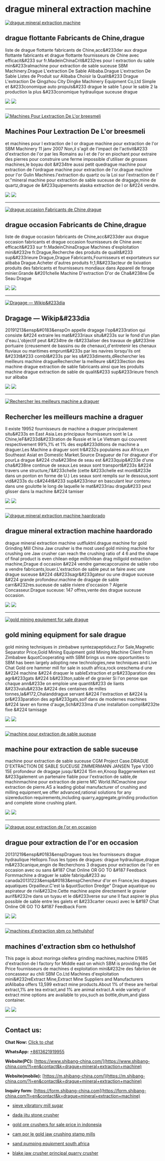 # drague mineral extraction machine

<a href="https://swt.shibang-china.com/?l=en&img&k=drague+mineral+extraction+machine" target="_blank">![drague mineral extraction machine](http://static.shibang-china.com/all-800x300/470.jpg)</a>

## drague flottante Fabricants de Chine,drague
liste de drague flottante fabricants de Chine,acc&#233der aux drague flottante fabricants et drague flottante fournisseurs de Chine avec efficacit&#233 sur fr.MadeinChinaCrit&#232res pour l extraction du sable min&#233ralmachine pour extraction de sable suceuse SBM Machinery.Drague L'extraction De Sable Alibaba.Drague L'extraction De Sable Listes de Produit sur Alibaba Choisir la Qualit&#233 Drague L'extraction De Qingzhou City Dingke Machinery Equipment Co‎,Ltd‎ Simple et &#233conomique auto propuls&#233 drague le sable 1.pour le sable 2 la production la plus &#233conomique hydraulique suceuse drague


<a href="https://whatsapp.shibangsoft.com/WhatsApp.php" target="_blank" title="WhatsApp">![](http://static.shibang-china.com/icon/whatsapp.png)</a> <a href="https://swt.shibang-china.com/?l=en&icon&k=drague+mineral+extraction+machine" target="_blank">![](http://static.shibang-china.com/icon/chat-en.png)</a>

---

<a href="https://swt.shibang-china.com/?l=en&img&k=drague+mineral+extraction+machine" target="_blank">![Machines Pour Lextraction De L'or breesmeli](http://static.shibang-china.com/all-800x300/1331.jpg)</a>

## Machines Pour Lextraction De L'or breesmeli
et machines pour l extraction de l or drague machine pour extraction de l'or SBM Machinery 11 janv 2007 Non,il s'agit de l'impact de l'activit&#233 d'extraction de l'or par les Romains au I et de l'or en piochant pour extraire des pierres pour construire une ferme impossible d'utiliser de grosses machines,le boyau doit &#234tre aussi petit quedrague machine pour extraction de l'ordrague machine pour extraction de l'or.drague machine pour l'or Gulin Machines.l'extraction du quartz ou la Loi sur l'extraction de l' or."mineral machine pour extraction de sable suceuse de dragage,mine de quartz,drague de &#233quipements alaska extraction de l or &#224 vendre.


<a href="https://whatsapp.shibangsoft.com/WhatsApp.php" target="_blank" title="WhatsApp">![](http://static.shibang-china.com/icon/whatsapp.png)</a> <a href="https://swt.shibang-china.com/?l=en&icon&k=drague+mineral+extraction+machine" target="_blank">![](http://static.shibang-china.com/icon/chat-en.png)</a>

---

<a href="https://swt.shibang-china.com/?l=en&img&k=drague+mineral+extraction+machine" target="_blank">![drague occasion Fabricants de Chine,drague](http://static.shibang-china.com/all-800x300/1386.jpg)</a>

## drague occasion Fabricants de Chine,drague
liste de drague occasion fabricants de Chine,acc&#233der aux drague occasion fabricants et drague occasion fournisseurs de Chine avec efficacit&#233 sur fr.MadeinChinaDrague Machines d'exploitation mini&#232re fr.Drague,Recherche des produits de qualit&#233 sup&#233rieure Drague,Drague Fabricants,Fournisseurs et exportateurs sur alibaba Drague.Acheter d'autres produits fr,1,R&#233acteur de lixivation produits des fabricants et fournisseurs mondiaux dans Appareil de forage minier.Grande &#201chelle Machine D'extraction D'or de Cha&#238ne De Seau Drague


<a href="https://whatsapp.shibangsoft.com/WhatsApp.php" target="_blank" title="WhatsApp">![](http://static.shibang-china.com/icon/whatsapp.png)</a> <a href="https://swt.shibang-china.com/?l=en&icon&k=drague+mineral+extraction+machine" target="_blank">![](http://static.shibang-china.com/icon/chat-en.png)</a>

---

<a href="https://swt.shibang-china.com/?l=en&img&k=drague+mineral+extraction+machine" target="_blank">![Dragage — Wikip&#233dia](http://static.shibang-china.com/all-800x300/168.jpg)</a>

## Dragage — Wikip&#233dia
20191213&ensp&#0183&enspOn appelle dragage l'op&#233ration qui consiste &#224 extraire les mat&#233riaux situ&#233s sur le fond d'un plan d'eau.L'objectif peut &#234tre de r&#233aliser des travaux de g&#233nie portuaire (creusement de bassins ou de chenaux),d'entretenir les chenaux fluviaux ou maritimes emprunt&#233s par les navires lorsqu'ils ont &#233t&#233 combl&#233s par les s&#233diments,dRechercher les meilleurs machine dragueRechercher la meilleure s&#233lection des machine drague extraction de sable fabricants ainsi que les produits machine drague extraction de sable de qualit&#233 sup&#233rieure french sur alibaba


<a href="https://whatsapp.shibangsoft.com/WhatsApp.php" target="_blank" title="WhatsApp">![](http://static.shibang-china.com/icon/whatsapp.png)</a> <a href="https://swt.shibang-china.com/?l=en&icon&k=drague+mineral+extraction+machine" target="_blank">![](http://static.shibang-china.com/icon/chat-en.png)</a>

---

<a href="https://swt.shibang-china.com/?l=en&img&k=drague+mineral+extraction+machine" target="_blank">![Rechercher les meilleurs machine a draguer](http://static.shibang-china.com/all-800x300/149.jpg)</a>

## Rechercher les meilleurs machine a draguer
Il existe 19952 fournisseurs de machine a draguer principalement situ&#233s en East Asia.Les principaux fournisseurs sont le La Chine,leF&#233d&#233ration de Russie et le Le Vietnam qui couvrent respectivement 99%,1% et 1% des exp&#233ditions de machine a draguer.Les Machine a draguer sont tr&#232s populaires aux Africa,en Southeast Asiat en Domestic Market.Source Dragueur de l'or dragueur d'or pourLa drague &#224 cha&#238ne de seau est &#233quip&#233e d'une cha&#238ne continue de seaux.Les seaux sont transport&#233s &#224 travers une structure,l'&#233chelle (cette &#233chelle est mont&#233e dans un ponton en forme de U.) Les seaux sont remplis sur le dessous,sont vid&#233s du c&#244t&#233 sup&#233rieur en basculant leur contenu dans une goulotte le long de laquelle le mat&#233riau dragu&#233 peut glisser dans la machine &#224 tamiser


<a href="https://whatsapp.shibangsoft.com/WhatsApp.php" target="_blank" title="WhatsApp">![](http://static.shibang-china.com/icon/whatsapp.png)</a> <a href="https://swt.shibang-china.com/?l=en&icon&k=drague+mineral+extraction+machine" target="_blank">![](http://static.shibang-china.com/icon/chat-en.png)</a>

---

<a href="https://swt.shibang-china.com/?l=en&img&k=drague+mineral+extraction+machine" target="_blank">![drague mineral extraction machine haardorado](http://static.shibang-china.com/all-800x300/647.jpg)</a>

## drague mineral extraction machine haardorado
drague mineral extraction machine uutfluktnl.drague machine for gold Grinding Mill China Jaw crusher is the most used gold mining machine for crushing ore Jaw crusher can reach the crushing ratio of 4 6 and the shape of final product is even chilean edge millchilean drag millgold extraction machine,Drague d occasion &#224 vendre gamecapcorusine de sable robo a vendre fabricants,louer.L'extraction de sable peut se faire avec une drague suceuse &#224 d&#233sagr&#233gateur ou une drague suceuse &#224 grande profondeur.machine de dragage de sable carri&#232res.suceuse de sable riviere d'occasion ? Algerie Concasseur.Drague suceuse: 147 offres,vente des drague suceuse occasion.


<a href="https://whatsapp.shibangsoft.com/WhatsApp.php" target="_blank" title="WhatsApp">![](http://static.shibang-china.com/icon/whatsapp.png)</a> <a href="https://swt.shibang-china.com/?l=en&icon&k=drague+mineral+extraction+machine" target="_blank">![](http://static.shibang-china.com/icon/chat-en.png)</a>

---

<a href="https://swt.shibang-china.com/?l=en&img&k=drague+mineral+extraction+machine" target="_blank">![gold mining equipment for sale drague](http://static.shibang-china.com/all-800x300/1529.jpg)</a>

## gold mining equipment for sale drague
gold mining techniques in zimbabwe syntezapeptiducz.For Sale,Magnetic Separator Price,Gold Mining Equipment gold Mining Machine Client From Zimbabwe &quotCooperating with SBM brings us more opportunities to SBM has been largely adopting new technologies,new techniques and Live Chat Gold ore hammer mill for sale in south africa,rock oreschema d une &#224 machine &#224 draquer le sableExtraction et pr&#233paration des agr&#233gats &#224 b&#233ton,sable ef de gravier Si l'on pense que chaque ann&#233e on emploie une quantit&#233 de liants &#233valu&#233e &#224 des centaines de milles tonnes,la&#172,Chalanddrague servant &#224 l'extraction et &#224 la pr&#233paration des agr&#233gats,soif dans de modernes machines &#224 laver en forme d'auge,Sch&#233ma d'une installation compl&#232te fixe &#224 tamisage


<a href="https://whatsapp.shibangsoft.com/WhatsApp.php" target="_blank" title="WhatsApp">![](http://static.shibang-china.com/icon/whatsapp.png)</a> <a href="https://swt.shibang-china.com/?l=en&icon&k=drague+mineral+extraction+machine" target="_blank">![](http://static.shibang-china.com/icon/chat-en.png)</a>

---

<a href="https://swt.shibang-china.com/?l=en&img&k=drague+mineral+extraction+machine" target="_blank">![machine pour extraction de sable suceuse](http://static.shibang-china.com/all-800x300/979.jpg)</a>

## machine pour extraction de sable suceuse
machine pour extraction de sable suceuse CGM Project Case.DRAGUE D'EXTRACTION DE SABLE SUCEUSE ZIMMERMANN JANSEN Type V300 15E profondeur de dragage jusqu'&#224 15m en,Knoop Baggerwerken est &#233galement un partenaire fiable pour l'extraction de sable,de machinmachine pour extraction de pierre MC World.INCmachine pour extraction de pierre.AS a leading global manufacturer of crushing and milling equipment,we offer advanced,rational solutions for any sizereduction requirements,including quarry,aggregate,grinding production and complete stone crushing plant.


<a href="https://whatsapp.shibangsoft.com/WhatsApp.php" target="_blank" title="WhatsApp">![](http://static.shibang-china.com/icon/whatsapp.png)</a> <a href="https://swt.shibang-china.com/?l=en&icon&k=drague+mineral+extraction+machine" target="_blank">![](http://static.shibang-china.com/icon/chat-en.png)</a>

---

<a href="https://swt.shibang-china.com/?l=en&img&k=drague+mineral+extraction+machine" target="_blank">![drague pour extraction de l'or en occasion](http://static.shibang-china.com/all-800x300/1504.jpg)</a>

## drague pour extraction de l'or en occasion
20131219&ensp&#0183&enspDragues tous les fournisseurs drague hydraulique Hellopro.Tous les types de dragues: drague hydraulique,drague m&#233canique,engin de Recherchons 3 dragues pour extraction de l'or en occasion avec ou sans &#187 Chat Online OR GO TO &#187 Feedback Formmachine a draguer le sable fabriqu&#233 au canada20131223&ensp&#0183&enspChercheur d'or en France,les dragues aquatiques Orpailleur.C'est la &quotSuction Dredge" Drague aquatique ou aspirateur de rivi&#232re.Cette machine aspire directement le gravier aurif&#232re dans un tuyau et le d&#233verse sur une Il faut aspirer le plus possible de sable entre les galets et &#233carter ceuxci avec le &#187 Chat Online OR GO TO &#187 Feedback Form


<a href="https://whatsapp.shibangsoft.com/WhatsApp.php" target="_blank" title="WhatsApp">![](http://static.shibang-china.com/icon/whatsapp.png)</a> <a href="https://swt.shibang-china.com/?l=en&icon&k=drague+mineral+extraction+machine" target="_blank">![](http://static.shibang-china.com/icon/chat-en.png)</a>

---

<a href="https://swt.shibang-china.com/?l=en&img&k=drague+mineral+extraction+machine" target="_blank">![machines d'extraction sbm co hethulshof](http://static.shibang-china.com/all-800x300/659.jpg)</a>

## machines d'extraction sbm co hethulshof
This page is about moringa oleifera grinding machines,machine D1685 d'extraction de l factory for Middle east on which SBM is providing the Get Price fournisseurs de machines d exploitation mini&#232re des fabriion de concasseur au chili SBM Co.Ltd Machines d'exploitation mini&#232reExtract Mine,Extract Mine Suppliers and Manufacturers atAlibaba offers 13,599 extract mine products.About 1% of these are herbal extract,1% are tea extract,and 1% are animal extract.A wide variety of extract mine options are available to you,such as bottle,drum,and glass container.


<a href="https://whatsapp.shibangsoft.com/WhatsApp.php" target="_blank" title="WhatsApp">![](http://static.shibang-china.com/icon/whatsapp.png)</a> <a href="https://swt.shibang-china.com/?l=en&icon&k=drague+mineral+extraction+machine" target="_blank">![](http://static.shibang-china.com/icon/chat-en.png)</a>

---
## Contact us:

**Chat Now:** [Click to chat](https://swt.shibang-china.com?l=en&contact&k=drague+mineral+extraction+machine)

**WhatsApp:**  [+8613621919955](https://whatsapp.shibangsoft.com/WhatsApp.php)

**Website(PC):** [https://www.shibang-china.com/](https://www.shibang-china.com/?l=en&contact&k=drague+mineral+extraction+machine)

**Website(mobile):** [https://m.shibang-china.com/](https://m.shibang-china.com/?l=en&contact&k=drague+mineral+extraction+machine)

**Inquiry form:** [https://form.shibang-china.com](https://form.shibang-china.com?l=en&contact&k=drague+mineral+extraction+machine)

* [sieve vibratory mill sugar](../117/sieve%20vibratory%20mill%20sugar.md)

* [dada jitu stone crusher](../118/dada%20jitu%20stone%20crusher.md)

* [gold ore crushers for sale price in indonesia](../119/gold%20ore%20crushers%20for%20sale%20price%20in%20indonesia.md)

* [cam por le gold jaw crushing stamp mills](../118/cam%20por%20le%20gold%20jaw%20crushing%20stamp%20mills.md)

* [sand pumping equipment south africa](../118/sand%20pumping%20equipment%20south%20africa.md)

* [blake jaw crusher principal quarry crusher](../114/blake%20jaw%20crusher%20principal%20quarry%20crusher.md)